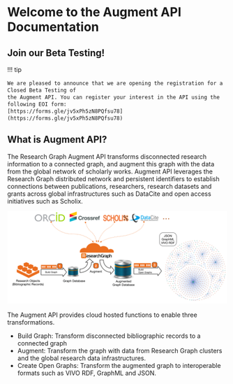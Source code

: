 # Welcome to the Augment API Documentation

## Join our Beta Testing!

!!! tip

    We are pleased to announce that we are opening the registration for a Closed Beta Testing of
    the Augment API. You can register your interest in the API using the following EOI form:
    [https://forms.gle/jv5xPh5zN8PQfsu78](https://forms.gle/jv5xPh5zN8PQfsu78)

## What is Augment API?

The Research Graph Augment API transforms disconnected research information to a connected graph, and augment this graph with the data from the global network of scholarly works. Augment API leverages the Research Graph distributed network and persistent identifiers to establish connections between publications, researchers, research datasets and grants across global infrastructures such as DataCite and open access initiatives such as Scholix.

![](images/augment-api-figure.gif)

The Augment API provides cloud hosted functions to enable three transformations.

- Build Graph: Transform disconnected bibliographic records to a connected graph
- Augment: Transform the graph with data from Research Graph clusters and the global research data infrastructures.
- Create Open Graphs: Transform the augmented graph to interoperable formats such as VIVO RDF, GraphML and JSON.
